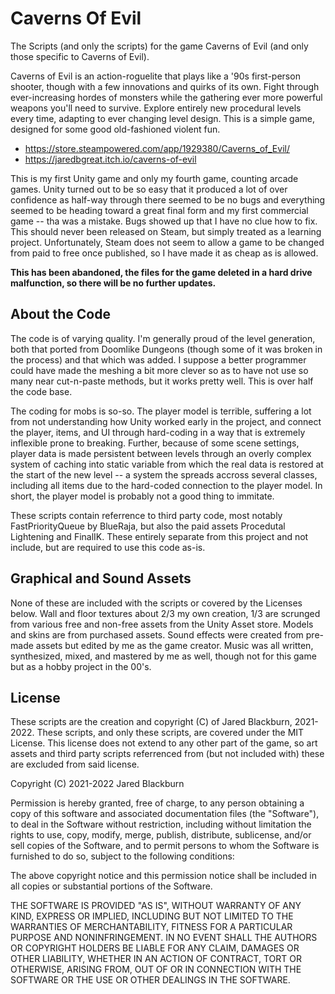 # Caverns Of Evil
The Scripts (and only the scripts) for the game Caverns of Evil (and only those specific to Caverns of Evil).

Caverns of Evil is an action-roguelite that plays like a '90s first-person shooter, though with a few innovations 
and quirks of its own.  Fight through ever-increasing hordes of monsters while the gathering ever more powerful 
weapons you'll need to survive.  Explore entirely new procedural levels every time, adapting to ever changing level 
design.  This is a simple game, designed for some good old-fashioned violent fun.

* https://store.steampowered.com/app/1929380/Caverns_of_Evil/
* https://jaredbgreat.itch.io/caverns-of-evil

This is my first Unity game and only my fourth game, counting arcade games.  Unity turned out to be so easy that it 
produced a lot of over confidence as half-way through there seemed to be no bugs and everything seemed to be heading 
toward a great final form and my first commercial game -- tha was a mistake.  Bugs showed up that I have no clue how 
to fix. This should never been released on Steam, but simply treated as a learning project.  Unfortunately, Steam 
does not seem to allow a game to be changed from paid to free once published, so I have made it as cheap as is allowed.

**This has been abandoned, the files for the game deleted in a hard drive malfunction, so there will be no further updates.**

## About the Code

The code is of varying quality.  I'm generally proud of the level generation, both that ported from Doomlike Dungeons 
(though some of it was broken in the process) and that which was added.  I suppose a better programmer could have 
made the meshing a bit more clever so as to have not use so many near cut-n-paste methods, but it works pretty well. 
This is over half the code base.

The coding for mobs is so-so.  The player model is terrible, suffering a lot from not understanding how Unity worked 
early in the project, and connect the player, items, and UI through hard-coding in a way that is extremely inflexible 
prone to breaking.  Further, because of some scene settings, player data is made persistent between levels through 
an overly complex system of caching into static variable from which the real data is restored at the start of the 
new level -- a system the spreads accross several classes, including all items due to the hard-coded connection to 
the player model.  In short, the player model is probably not a good thing to immitate.

These scripts contain referrence to third party code, most notably FastPriorityQueue by BlueRaja, but also the paid 
assets Procedutal Lightening and FinalIK.  These entirely separate from this project and not include, but are required 
to use this code as-is.

## Graphical and Sound Assets

None of these are included with the scripts or covered by the Licenses below.  Wall and floor textures about 2/3 my 
own creation, 1/3 are scrunged from various free and non-free assets from the Unity Asset store.  Models and skins 
are from purchased assets.  Sound effects were created from pre-made assets but edited by me as the game creator. 
Music was all written, synthesized, mixed, and mastered by me as well, though not for this game but as a hobby project 
in the 00's. 

## License

These scripts are the creation and copyright (C) of Jared Blackburn, 2021-2022.  These scripts, and only these scripts, 
are covered under the MIT License.  This license does not extend to any other part of the game, so art assets and 
third party scripts referrenced from (but not included with) these are excluded from said license.

Copyright (C) 2021-2022 Jared Blackburn

Permission is hereby granted, free of charge, to any person obtaining a copy of this software and associated documentation files 
(the "Software"), to deal in the Software without restriction, including without limitation the rights to use, copy, modify, merge, 
publish, distribute, sublicense, and/or sell copies of the Software, and to permit persons to whom the Software is furnished to do so, 
subject to the following conditions:

The above copyright notice and this permission notice shall be included in all copies or substantial portions of the Software.

THE SOFTWARE IS PROVIDED "AS IS", WITHOUT WARRANTY OF ANY KIND, EXPRESS OR IMPLIED, INCLUDING BUT NOT LIMITED TO THE WARRANTIES OF 
MERCHANTABILITY, FITNESS FOR A PARTICULAR PURPOSE AND NONINFRINGEMENT. IN NO EVENT SHALL THE AUTHORS OR COPYRIGHT HOLDERS BE LIABLE 
FOR ANY CLAIM, DAMAGES OR OTHER LIABILITY, WHETHER IN AN ACTION OF CONTRACT, TORT OR OTHERWISE, ARISING FROM, OUT OF OR IN CONNECTION 
WITH THE SOFTWARE OR THE USE OR OTHER DEALINGS IN THE SOFTWARE.

